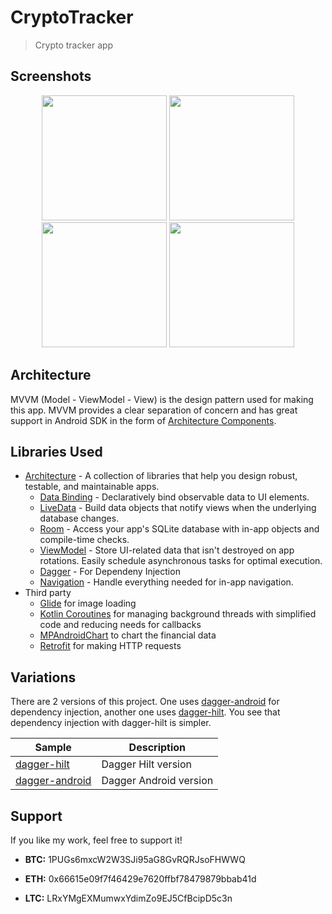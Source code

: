 # CryptoTracker

> Crypto tracker app

## Screenshots

<p align="middle">
  <img width="200" src="https://github.com/SpiralDevelopment/CryptoTracker/blob/master/screenshots/sc3.jpg">
  <img width="200" src="https://github.com/SpiralDevelopment/CryptoTracker/blob/master/screenshots/sc2.jpg">
  <img width="200" src="https://github.com/SpiralDevelopment/CryptoTracker/blob/master/screenshots/sc1.jpg">
  <img width="200" src="https://github.com/SpiralDevelopment/CryptoTracker/blob/master/screenshots/sc4.jpg">
</p>

## Architecture
MVVM (Model - ViewModel - View) is the design pattern used for making this app. 
MVVM provides a clear separation of concern and has great support in Android SDK in the form of [Architecture Components][1].

## Libraries Used

* [Architecture][1] - A collection of libraries that help you design robust, testable, and
  maintainable apps.
  * [Data Binding][2] - Declaratively bind observable data to UI elements.
  * [LiveData][3] - Build data objects that notify views when the underlying database changes.
  * [Room][4] - Access your app's SQLite database with in-app objects and compile-time checks.
  * [ViewModel][5] - Store UI-related data that isn't destroyed on app rotations. Easily schedule
     asynchronous tasks for optimal execution.
  * [Dagger][6] - For Dependeny Injection 
  * [Navigation][12] - Handle everything needed for in-app navigation.
* Third party
  * [Glide][7] for image loading
  * [Kotlin Coroutines][8] for managing background threads with simplified code and reducing needs for callbacks
  * [MPAndroidChart][9] to chart the financial data
  * [Retrofit][10] for making HTTP requests


[1]: https://developer.android.com/jetpack/arch/
[2]: https://developer.android.com/topic/libraries/data-binding/
[3]: https://developer.android.com/topic/libraries/architecture/livedata
[4]: https://developer.android.com/topic/libraries/architecture/room
[5]: https://developer.android.com/topic/libraries/architecture/viewmodel
[6]: https://developer.android.com/training/dependency-injection/dagger-android
[7]: https://bumptech.github.io/glide/
[8]: https://kotlinlang.org/docs/reference/coroutines-overview.html
[9]: https://github.com/PhilJay/MPAndroidChart
[10]: https://github.com/square/retrofit
[11]: https://developer.android.com/training/dependency-injection/hilt-android
[12]: https://developer.android.com/topic/libraries/architecture/navigation/

## Variations

There are 2 versions of this project. One uses [dagger-android][6] for dependency injection, another one uses [dagger-hilt][11]. You see that dependency injection with dagger-hilt is simpler.

|     Sample     | Description |
| ------------- | ------------- |
| [dagger-hilt](https://github.com/SpiralDevelopment/CryptoTracker/tree/master) | Dagger Hilt version |
| [dagger-android](https://github.com/SpiralDevelopment/CryptoTracker/tree/dagger-android) | Dagger Android version


## Support

If you like my work, feel free to support it!

* **BTC:** 1PUGs6mxcW2W3SJi95aG8GvRQRJsoFHWWQ

* **ETH:** 0x66615e09f7f46429e7620ffbf78479879bbab41d

* **LTC:** LRxYMgEXMumwxYdimZo9EJ5CfBcipD5c3n


